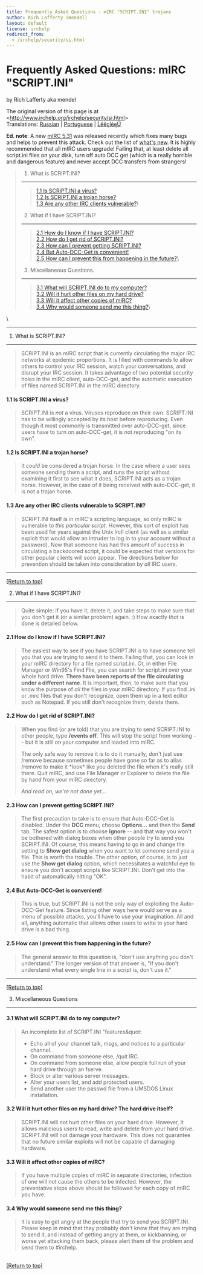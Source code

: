 ```yaml
---
title: Frequently Asked Questions - mIRC "SCRIPT.INI" trojans
author: Rich Lafferty (mendel)
layout: default
license: irchelp
redirect_from:
  - /irchelp/security/si.html
---
```


Frequently Asked Questions: mIRC "SCRIPT.INI"
=============================================

by Rich Lafferty aka mendel

The original version of this page is at
&lt;<http://www.irchelp.org/irchelp/security/si.html>&gt;\
Translations: [Russian](http://www.irc.portal.ru/script_ini.html) |
[Portuguese](http://www.sodre.net/ernst/script-ini.htm) |
[ĹëëçíéęÜ](http://w4u.eexi.gr/~shadow/irc/script-ini.html)

**Ed. note**: A new [mIRC 5.31](/irchelp/mirc/) was released recently
which fixes many bugs and helps to prevent this attack. Check out the
list of [what's new](/irchelp/mirc/whatnew.txt). It is highly
recommended that all mIRC users upgrade! Failing that, at least delete
all script.ini files on your disk, turn off auto DCC get (which is a
really horrible and dangerous feature) and never accept DCC transfers
from strangers!

> [](#1)
>
> 1. What is SCRIPT.INI?
> ----------------------
>
> > [1.1 Is SCRIPT.INI a virus?](#1.1)\
> > [1.2 Is SCRIPT.INI a trojan horse?](#1.2)\
> > [1.3 Are any other IRC clients vulnerable?](#1.3)\
>
> [](#2)
>
> 2. What if I have SCRIPT.INI?
> -----------------------------
>
> > [2.1 How do I know if I have SCRIPT.INI?](#2.1)\
> > [2.2 How do I get rid of SCRIPT.INI?](#2.2)\
> > [2.3 How can I prevent getting SCRIPT.INI?](#2.3)\
> > [2.4 But Auto-DCC-Get is convenient!](#2.4)\
> > [2.5 How can I prevent this from happening in the future?](#2.5)\
>
> [](#3)
>
> 3. Miscellaneous Questions.
> ---------------------------
>
> > [3.1 What will SCRIPT.INI do to my computer?](#3.1)\
> > [3.2 Will it hurt other files on my hard drive?](#3.2)\
> > [3.3 Will it affect other copies of mIRC?](#3.3)\
> > [3.4 Why would someone send me this thing?](#3.4)\

\

------------------------------------------------------------------------

[]()

1. What is SCRIPT.INI?
----------------------

> SCRIPT.INI is an mIRC script that is currently circulating the major
> IRC networks at epidemic proportions. It is filled with commands to
> allow others to control your IRC session, watch your conversations,
> and disrupt your IRC session.
> It takes advantage of two potential security holes in the mIRC client,
> auto-DCC-get, and the automatic execution of files named SCRIPT.INI in
> the mIRC directory.

[]()

#### 1.1 Is SCRIPT.INI a virus?

> SCRIPT.INI is *not* a virus. Viruses reproduce on their own.
> SCRIPT.INI has to be willingly accepted by its host before
> reproducing. Even though it most commonly is transmitted over
> auto-DCC-get, since users have to turn on auto-DCC-get, it is not
> reproducing "on its own".

[]()

#### 1.2 Is SCRIPT.INI a trojan horse?

> It *could* be considered a trojan horse. In the case where a user sees
> someone sending them a script, and runs the script without examining
> it first to see what it does, SCRIPT.INI acts as a trojan horse.
> However, in the case of it being received with auto-DCC-get, it is not
> a trojan horse.

[]()

#### 1.3 Are any other IRC clients vulnerable to SCRIPT.INI?

> SCRIPT.INI itself is in mIRC's scripting language, so only mIRC is
> vulnerable to *this particular script*. However, this sort of exploit
> has been used for years against the Unix IrcII client (as well as a
> similar exploit that would allow an intruder to log in to your account
> without a password). Now that someone has had this amount of success
> in circulating a backdoored script, it could be expected that versions
> for other popular clients will soon appear. The directions below for
> prevention should be taken into consideration by *all* IRC users.

------------------------------------------------------------------------

[\[Return to top\]](#top)\
[]()

2. What if I have SCRIPT.INI?
-----------------------------

> Quite simple: if you have it, delete it, and take steps to make sure
> that you don't get it (or a similar problem) again. :) How exactly
> *that* is done is detailed below.

[]()

#### 2.1 How do I know if I have SCRIPT.INI?

> The easiest way to see if you have SCRIPT.INI is to have someone tell
> you that you are trying to send it to them. Failing that, you can look
> in your mIRC directory for a file named script.ini. Or, in either File
> Manager or Win95's Find File, you can search for script.ini over your
> whole hard drive.
> **There have been reports of the file circulating under a different
> name**. It is important, then, to make sure that you know the purpose
> of *all* the files in your mIRC directory. If you find .ini or .mrc
> files that you don't recognize, open them up in a text editor such as
> Notepad. If you still don't recognize them, delete them.

[]()

#### 2.2 How do I get rid of SCRIPT.INI?

> When you find (or are told) that you are trying to send SCRIPT.INI to
> other people, type **/events off**. This will stop the script from
> working -- but it is still on your computer and loaded into mIRC.
>
> The only safe way to remove it is to do it manually, don't just use
> /remove because sometimes people have gone so far as to alias /remove
> to make it \*look\* like you deleted the file when it's really still
> there. Quit mIRC, and use File Manager or Explorer to delete the file
> by hand from your mIRC directory.
>
> *And read on, we're not done yet...*

[]()

#### 2.3 How can I prevent getting SCRIPT.INI?

> The first precaution to take is to ensure that Auto-DCC-Get is
> disabled. Under the **DCC** menu, choose **Options...** and then the
> **Send** tab. The safest option is to choose **Ignore** -- and that
> way you won't be bothered with dialog boxes when other people try to
> send you SCRIPT.INI. Of course, this means having to go in and change
> the setting to **Show get dialog** when you want to let someone send
> you a file. This is worth the trouble.
> The other option, of course, is to just use the **Show get dialog**
> option, which necessitates a watchful eye to ensure you don't accept
> scripts like SCRIPT.INI. Don't get into the habit of automatically
> hitting "OK".

[]()

#### 2.4 But Auto-DCC-Get is convenient!

> This is true, but SCRIPT.INI is not the only way of exploiting the
> Auto-DCC-Get feature. Since listing other ways here would serve as a
> menu of possible attacks, you'll have to use your imagination. All and
> all, anything automatic that allows other users to write to your hard
> drive is a bad thing.

[]()

#### 2.5 How can I prevent this from happening in the future?

> The general answer to this question is, "don't use anything you don't
> understand." The longer version of that answer is, "If you don't
> understand what every single line in a script is, don't use it."

------------------------------------------------------------------------

[\[Return to top\]](#top)\
[]()

3. Miscellaneous Questions
--------------------------

[]()

#### 3.1 What will SCRIPT.INI do to my computer?

> An incomplete list of SCRIPT.INI "features&quot:
>
> -   Echo all of your channel talk, msgs, and notices to a
>     particular channel.
> -   On command from someone else, /quit IRC.
> -   On command from someone else, allow people full run of your hard
>     drive through an fserve.
> -   Block or alter various server messages.
> -   Alter your users list, and add protected users.
> -   Send another user the passwd file from a UMSDOS
>     Linux installation.

[]()

#### 3.2 Will it hurt other files on my hard drive? The hard drive itself?

> SCRIPT.INI will not hurt other files on your hard drive. However, it
> allows malicious users to read, write and delete from your hard drive.
> SCRIPT.INI will not damage your hardware. This does not guarantee that
> no future similar exploits will not be capable of damaging hardware.

[]()

#### 3.3 Will it affect other copies of mIRC?

> If you have multiple copies of mIRC in separate directories, infection
> of one will not cause the others to be infected. However, the
> preventative steps above should be followed for each copy of mIRC you
> have.

[]()

#### 3.4 Why would someone send me this thing?

> It is easy to get angry at the people that try to send you SCRIPT.INI.
> Please keep in mind that they probably don't know that they are trying
> to send it, and instead of getting angry at them, or kickbanning, or
> worse yet attacking them back, please alert them of the problem and
> send them to \#irchelp.

\
[\[Return to top\]](#top)
